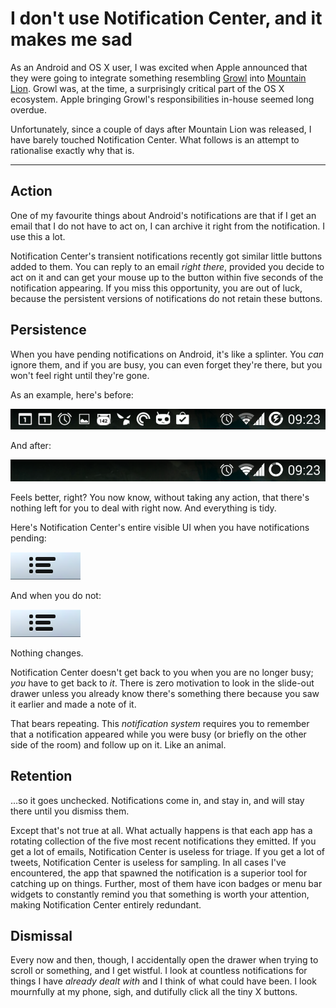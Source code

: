# I don't use Notification Center, and it makes me sad

As an Android and OS X user, I was excited when Apple announced that they were
going to integrate something resembling [Growl][growl] into [Mountain
Lion][ars]. Growl was, at the time, a surprisingly critical part of the OS X
ecosystem. Apple bringing Growl's responsibilities in-house seemed long
overdue.

Unfortunately, since a couple of days after Mountain Lion was released, I have
barely touched Notification Center. What follows is an attempt to rationalise
exactly why that is.

----

## Action

One of my favourite things about Android's notifications are that if I get an
email that I do not have to act on, I can archive it right from the
notification. I use this a lot.

Notification Center's transient notifications recently got similar little
buttons added to them. You can reply to an email *right there*, provided you
decide to act on it and can get your mouse up to the button within five seconds
of the notification appearing. If you miss this opportunity, you are out of
luck, because the persistent versions of notifications do not retain these
buttons.

## Persistence

When you have pending notifications on Android, it's like a splinter. You *can*
ignore them, and if you are busy, you can even forget they're there, but you
won't feel right until they're gone.

As an example, here's before:

![lots of notifications](android-full.png)

And after:

![phew](android-empty.png)

Feels better, right? You now know, without taking any action, that there's
nothing left for you to deal with right now. And everything is tidy.

Here's Notification Center's entire visible UI when you have notifications
pending:

![lots of notifications?](osx-full.png)

And when you do not:

![oh](osx-empty.png)

Nothing changes.

Notification Center doesn't get back to you when you are no longer busy; *you*
have to get back to *it*. There is zero motivation to look in the slide-out
drawer unless you already know there's something there because you saw it
earlier and made a note of it.

That bears repeating. This *notification system* requires you to remember that
a notification appeared while you were busy (or briefly on the other side of
the room) and follow up on it. Like an animal.

## Retention

…so it goes unchecked. Notifications come in, and stay in, and will stay there
until you dismiss them.

Except that's not true at all. What actually happens is that each app has a
rotating collection of the five most recent notifications they emitted. If you
get a lot of emails, Notification Center is useless for triage. If you get a
lot of tweets, Notification Center is useless for sampling. In all cases I've
encountered, the app that spawned the notification is a superior tool for
catching up on things. Further, most of them have icon badges or menu bar
widgets to constantly remind you that something is worth your attention, making
Notification Center entirely redundant.

## Dismissal

Every now and then, though, I accidentally open the drawer when trying to
scroll or something, and I get wistful. I look at countless notifications for
things I have *already dealt with* and I think of what could have been. I look
mournfully at my phone, sigh, and dutifully click all the tiny X buttons.

[growl]: https://en.wikipedia.org/wiki/Growl_%28software%29
[ars]: http://arstechnica.com/apple/2012/07/os-x-10-8/4/#notification-center
